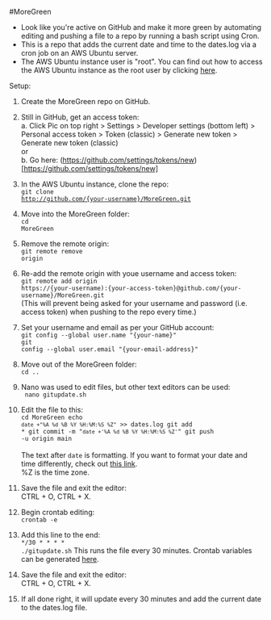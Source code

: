 #MoreGreen
* Look like you're active on GitHub and make it more green by automating editing and pushing a file to a repo by running a bash script using Cron.   
* This is a repo that adds the current date and time to the dates.log via a cron job on an AWS Ubuntu server.
* The AWS Ubuntu instance user is "root". You can find out how to access the AWS Ubuntu instance as the root user by clicking [here](https://tecadmin.net/how-to-enable-ssh-as-root-on-aws-ubuntu-instance/).

Setup:
1. Create the MoreGreen repo on GitHub.

2. Still in GitHub, get an access token:<br>
  a. Click Pic on top right > Settings > Developer settings (bottom left) > Personal access token > Token (classic) > Generate new token > Generate new token (classic)<br>
  or<br>
  b. Go here: (https://github.com/settings/tokens/new)[https://github.com/settings/tokens/new]
  
3. In the AWS Ubuntu instance, clone the repo:<br>
  <code>git clone http://github.com/{your-username}/MoreGreen.git</code>
  
4. Move into the MoreGreen folder:<br> 
  <code>cd MoreGreen</code>
  
5. Remove the remote origin:<br>
  <code>git remote remove origin</code>
  
6. Re-add the remote origin with youe username and access token:<br>
  <code>git remote add origin https://{your-username):{your-access-token}@github.com/{your-username}/MoreGreen.git</code><br>
  (This will prevent being asked for your username and password (i.e. access token) when pushing to the repo every time.)
  
7. Set your username and email as per your GitHub account:<br>
  <code>git config --global user.name "{your-name}"</code><br>
  <code>git config --global user.email "{your-email-address}"</code>
 
8. Move out of the MoreGreen folder:<br>
  <code>cd .. </code>
  
9. Nano was used to edit files, but other text editors can be used:<br>
  <code> nano gitupdate.sh</code>
  
10. Edit the file to this:<br>
  <code>cd MoreGreen
        echo `date +"%A %d %B %Y %H:%M:%S %Z"` >> dates.log
        git add *
        git commit -m "`date +'%A %d %B %Y %H:%M:%S %Z'`"
        git push -u origin main</code><br><br>
  The text after <code>date</code> is formatting. If you want to format your date and time differently, check out [this link](https://phoenixnap.com/kb/linux-date-command).<br>
  %Z is the time zone.
  
11. Save the file and exit the editor:<br>
  CTRL + O, CTRL + X.
  
12. Begin crontab editing:<br>
  <code>crontab -e</code>
  
13. Add this line to the end:<br>
  <code>*/30 * * * * ./gitupdate.sh</code>
  This runs the file every 30 minutes. Crontab variables can be generated [here](https://crontab.guru/).
  
14. Save the file and exit the editor:<br>
  CTRL + O, CTRL + X.
  
15. If all done right, it will update every 30 minutes and add the current date to the dates.log file. 
